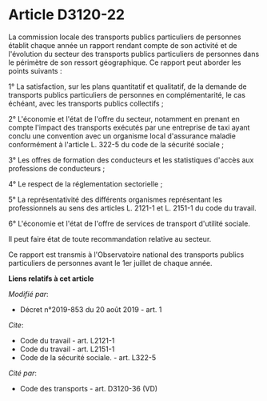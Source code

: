 # Article D3120-22

La commission locale des transports publics particuliers de personnes établit chaque année un rapport rendant compte de son
activité et de l'évolution du secteur des transports publics particuliers de personnes dans le périmètre de son ressort
géographique. Ce rapport peut aborder les points suivants :

1° La satisfaction, sur les plans quantitatif et qualitatif, de la demande de transports publics particuliers de personnes en
complémentarité, le cas échéant, avec les transports publics collectifs ;

2° L'économie et l'état de l'offre du secteur, notamment en prenant en compte l'impact des transports exécutés par une
entreprise de taxi ayant conclu une convention avec un organisme local d'assurance maladie conformément à l'article L. 322-5
du code de la sécurité sociale ;

3° Les offres de formation des conducteurs et les statistiques d'accès aux professions de conducteurs ;

4° Le respect de la réglementation sectorielle ;

5° La représentativité des différents organismes représentant les professionnels au sens des articles L. 2121-1 et L. 2151-1
du code du travail.

6° L'économie et l'état de l'offre de services de transport d'utilité sociale.

Il peut faire état de toute recommandation relative au secteur.

Ce rapport est transmis à l'Observatoire national des transports publics particuliers de personnes avant le 1er juillet de
chaque année.

**Liens relatifs à cet article**

_Modifié par_:

  - Décret n°2019-853 du 20 août 2019 - art. 1

_Cite_:

  - Code du travail - art. L2121-1
  - Code du travail - art. L2151-1
  - Code de la sécurité sociale. - art. L322-5

_Cité par_:

  - Code des transports - art. D3120-36 (VD)
